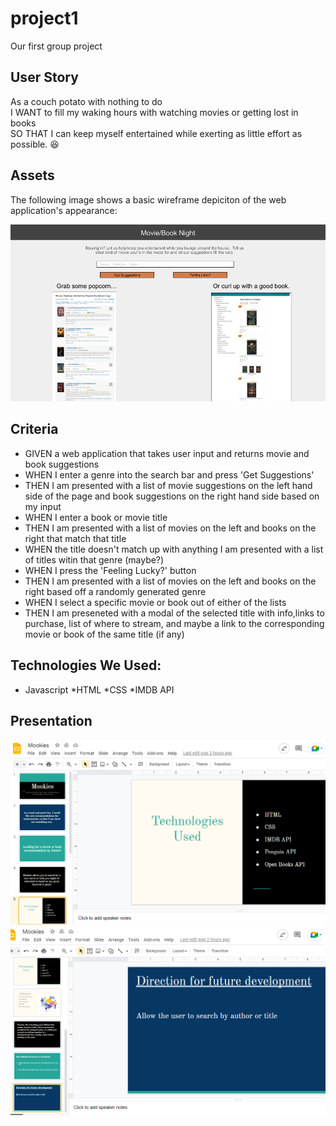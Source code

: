 # project1
Our first group project

## User Story

<p>As a couch potato with nothing to do<br>
I WANT to fill my waking hours with watching movies or getting lost in books<br>
SO THAT I can keep myself entertained while exerting as little effort as possible. 😆</p> 


## Assets

The following image shows a basic wireframe depiciton of the web application's appearance:

![Rough wireframe example of applications appearance.](./assets/images/Movie_Book%20Night.png)

## Criteria

* GIVEN a web application that takes user input and returns movie and book suggestions
* WHEN I enter a genre into the search bar and press 'Get Suggestions'
* THEN I am presented with a list of movie suggestions on the left hand side of the page and book suggestions on the right hand side based on my input
* WHEN I enter a book or movie title 
* THEN I am presented with a list of movies on the left and books on the right that match that title
* WHEN the title doesn't match up with anything I am presented with a list of titles witin that genre (maybe?)
* WHEN I press the 'Feeling Lucky?' button
* THEN I am presented with a list of movies on the left and books on the right based off a randomly generated genre
* WHEN I select a specific movie or book out of either of the lists
* THEN I am preseneted with a modal of the selected title with info,links to purchase, list of where to stream, and maybe a link to the corresponding movie or book of the same title (if any)

## Technologies We Used:
* Javascript
*HTML
*CSS
*IMDB API

## Presentation

![screenshot of slideshow #1](./assets/images/Screenshot1.png)
![screenshot of slideshow #2](./assets/images/Screenshot2.png)